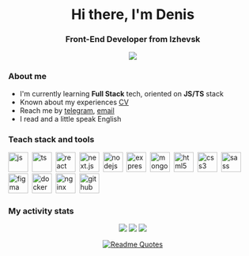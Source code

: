 <div id="header" align="center">
  <h1>Hi there, I'm Denis</h1>
  <h3>Front-End Developer from Izhevsk</h3>
</div>
<div id="socials" align="center">
  <a href="https://t.me/denisdolzhikov">
    <img src="https://img.shields.io/badge/Telegram-2CA5E0?style=for-the-badge&logo=telegram&logoColor=white" />
  </a>
  <a href=""></a>
</div>

### About me

- I'm currently learning **Full Stack** tech, oriented on **JS/TS** stack
- Known about my experiences [CV]()
- Reach me by [telegram](https://t.me/denisdolzhikov), [email](denis-dolzhikov-dev@yandex.ru)
- I read and a little speak English

### Teach stack and tools

<img src="https://cdn.jsdelivr.net/gh/devicons/devicon@latest/icons/javascript/javascript-original.svg" title="js" width="40" height="40" />&nbsp;
<img src="https://cdn.jsdelivr.net/gh/devicons/devicon@latest/icons/typescript/typescript-original.svg" title="ts" width="40" height="40" />&nbsp;
<img src="https://cdn.jsdelivr.net/gh/devicons/devicon@latest/icons/react/react-original-wordmark.svg" title="react" width="40" height="40" />&nbsp;
<img src="https://cdn.jsdelivr.net/gh/devicons/devicon@latest/icons/nextjs/nextjs-original.svg" title="next.js" width="40" height="40" />&nbsp;
<img src="https://cdn.jsdelivr.net/gh/devicons/devicon@latest/icons/nodejs/nodejs-plain-wordmark.svg" title="nodejs" width="40" height="40" />&nbsp;
<img src="https://cdn.jsdelivr.net/gh/devicons/devicon@latest/icons/express/express-original.svg" title="expressjs" width="40" height="40" />&nbsp;
<img src="https://cdn.jsdelivr.net/gh/devicons/devicon@latest/icons/mongodb/mongodb-plain-wordmark.svg" title="mongodb" width="40" height="40" />&nbsp;
<img src="https://cdn.jsdelivr.net/gh/devicons/devicon@latest/icons/html5/html5-original.svg" title="html5" width="40" height="40" />&nbsp;
<img src="https://cdn.jsdelivr.net/gh/devicons/devicon@latest/icons/css3/css3-original.svg" title="css3" width="40" height="40" />&nbsp;
<img src="https://cdn.jsdelivr.net/gh/devicons/devicon@latest/icons/sass/sass-original.svg" title="sass" width="40" height="40" />&nbsp;
<img src="https://cdn.jsdelivr.net/gh/devicons/devicon@latest/icons/figma/figma-plain.svg" title="figma" width="40" height="40" />&nbsp;
<img src="https://cdn.jsdelivr.net/gh/devicons/devicon@latest/icons/docker/docker-original-wordmark.svg" title="docker" width="40" height="40" />&nbsp;
<img src="https://cdn.jsdelivr.net/gh/devicons/devicon@latest/icons/nginx/nginx-original.svg" title="nginx" width="40" height="40" />&nbsp;
<img src="https://cdn.jsdelivr.net/gh/devicons/devicon@latest/icons/github/github-original.svg" title="github" width="40" height="40" />&nbsp;


### My activity stats

<div id="stat" align="center">
  <img src="https://github-profile-summary-cards.vercel.app/api/cards/profile-details?username=DenisDolzhikov&theme=react" />
  <img src="https://github-profile-summary-cards.vercel.app/api/cards/repos-per-language?username=DenisDolzhikov&theme=react" />
  <img src="https://github-profile-summary-cards.vercel.app/api/cards/stats?username=DenisDolzhikov&theme=react" />
</div>

<div align="center">

[![Readme Quotes](https://quotes-github-readme.vercel.app/api?type=horizontal&theme=algolia)](https://github.com/piyushsuthar/github-readme-quotes)

</div>
